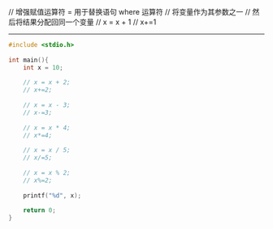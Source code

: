 // 增强赋值运算符 = 用于替换语句 where 运算符
// 将变量作为其参数之一
// 然后将结果分配回同一个变量
// x = x + 1
// x+=1

---

```c
#include <stdio.h>
 
int main(){
    int x = 10;
 
    // x = x + 2;
    // x+=2;
 
    // x = x - 3;
    // x-=3;
 
    // x = x * 4;
    // x*=4;
 
    // x = x / 5;
    // x/=5;
 
    // x = x % 2;
    // x%=2;
 
    printf("%d", x);
    
    return 0;
}
```